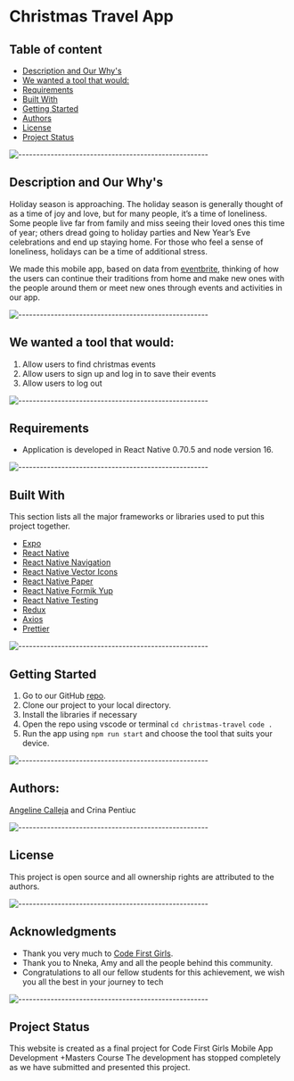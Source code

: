 # Christmas Travel App

## Table of content
- [Description and Our Why's](#Description-and-Our-Why's)
- [We wanted a tool that would:](#We-wanted-a-tool-that-would)
- [Requirements](#Requirements)
- [Built With](#Built-With)
- [Getting Started](#Getting-Started)
- [Authors](#Authors)
- [License](#License)
- [Project Status](#Project-Status)

![-----------------------------------------------------](https://raw.githubusercontent.com/andreasbm/readme/master/assets/lines/rainbow.png)

## Description and Our Why's
Holiday season is approaching. The holiday season is generally thought of as a time of joy and love, but for many people, it’s a time of loneliness. Some people live far from family and miss seeing their loved ones this time of year; others dread going to holiday parties and New Year’s Eve celebrations and end up staying home. For those who feel a sense of loneliness, holidays can be a time of additional stress. 

We made this mobile app, based on data from [eventbrite](https://www.eventbrite.com/platform/api), thinking of how the users can continue their traditions from home and make new ones with the people around them or meet new ones through events and activities in our app.



![-----------------------------------------------------](https://raw.githubusercontent.com/andreasbm/readme/master/assets/lines/rainbow.png)

## We wanted a tool that would:
1. Allow users to find christmas events
2. Allow users to sign up and log in to save their events
3. Allow users to log out

![-----------------------------------------------------](https://raw.githubusercontent.com/andreasbm/readme/master/assets/lines/rainbow.png)

## Requirements
- Application is developed in React Native 0.70.5 and node version 16.

![-----------------------------------------------------](https://raw.githubusercontent.com/andreasbm/readme/master/assets/lines/rainbow.png)

## Built With
This section lists all the major frameworks or libraries used to put this project together.
- [Expo](https://expo.dev/)
- [React Native](https://reactnative.dev/)
- [React Native Navigation](https://reactnavigation.org/)
- [React Native Vector Icons](https://oblador.github.io/react-native-vector-icons/)
- [React Native Paper](https://reactnativepaper.com/)
- [React Native Formik Yup](https://medium.com/fotontech/react-native-formik-yup-%EF%B8%8F-18465e020ea0)
- [React Native Testing](https://reactnative.dev/docs/testing-overview)
- [Redux](https://redux.js.org/introduction/getting-started)
- [Axios](https://blog.logrocket.com/using-axios-react-native-manage-api-requests/)
- [Prettier](https://prettier.io/)


![-----------------------------------------------------](https://raw.githubusercontent.com/andreasbm/readme/master/assets/lines/rainbow.png)

## Getting Started
1. Go to our GitHub [repo](https://github.com/agcdtmr/christmas-travel).
2. Clone our project to your local directory.
3. Install the libraries if necessary
4. Open the repo using vscode or terminal `cd christmas-travel` `code .`
5. Run the app using `npm run start` and choose the tool that suits your device.


![-----------------------------------------------------](https://raw.githubusercontent.com/andreasbm/readme/master/assets/lines/rainbow.png)

## Authors:
[Angeline Calleja](https://www.linkedin.com/in/anjcalleja/) and Crina Pentiuc

![-----------------------------------------------------](https://raw.githubusercontent.com/andreasbm/readme/master/assets/lines/rainbow.png)

## License
This project is open source and all ownership rights are attributed to the authors.

![-----------------------------------------------------](https://raw.githubusercontent.com/andreasbm/readme/master/assets/lines/rainbow.png)

## Acknowledgments
- Thank you very much to [Code First Girls](https://codefirstgirls.com/).
- Thank you to Nneka, Amy and all the people behind this community.
- Congratulations to all our fellow students for this achievement, we wish you all the best in your journey to tech

![-----------------------------------------------------](https://raw.githubusercontent.com/andreasbm/readme/master/assets/lines/rainbow.png)

## Project Status
This website is created as a final project for Code First Girls Mobile App Development +Masters Course
The development has stopped completely as we have submitted and presented this project.
